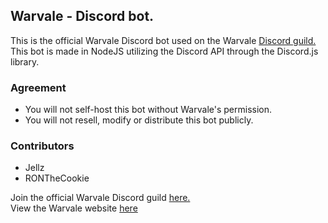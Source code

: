 ## Warvale - Discord bot.

This is the official Warvale Discord bot used on the Warvale [Discord guild.](https://discord.gg/TCQbbjF)  
This bot is made in NodeJS utilizing the Discord API through the Discord.js library.


### Agreement
- You will not self-host this bot without Warvale's permission.
- You will not resell, modify or distribute this bot publicly.

### Contributors
- Jellz
- RONTheCookie

Join the official Warvale Discord guild [here.](https://discord.gg/TCQbbjF)  
View the Warvale website [here](https://warvale.net)  

